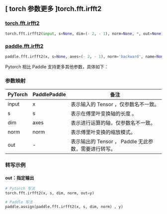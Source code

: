 ## [ torch 参数更多 ]torch.fft.irfft2

### [torch.fft.irfft2](https://pytorch.org/docs/stable/generated/torch.fft.irfft2.html#torch-fft-irfft2)

```python
torch.fft.irfft2(input, s=None, dim=(- 2, - 1), norm=None, *, out=None)
```

### [paddle.fft.irfft2](https://www.paddlepaddle.org.cn/documentation/docs/zh/api/paddle/fft/irfft2_cn.html#irfft2)

```python
paddle.fft.irfft2(x, s=None, axes=(- 2, - 1), norm='backward', name=None)
```

Pytorch 相比 Paddle 支持更多其他参数，具体如下：

### 参数映射

| PyTorch                             | PaddlePaddle | 备注                                                                    |
| ----------------------------------- | ------------ | ----------------------------------------------------------------------- |
| input     | x           | 表示输入的 Tensor ，仅参数名不一致。                         |
| s     | s           | 表示在傅里叶变换轴的长度 。                         |
| dim       | axes        | 表示进行运算的轴，仅参数名不一致。                           |
| norm     | norm           | 表示傅里叶变换的缩放模式。                         |
| out           | -      | 表示输出的 Tensor ， Paddle 无此参数，需要进行转写。         |

###  转写示例
#### out：指定输出
```python
# Pytorch 写法
torch.fft.irfft2(x, s, dim, norm, out=y)

# Paddle 写法
paddle.assign(paddle.fft.irfft2(x, s, dim, norm) , y)
```
